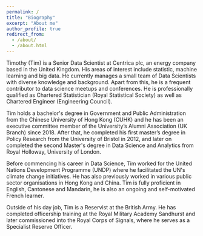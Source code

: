 ```yaml
---
permalink: /
title: "Biography"
excerpt: "About me"
author_profile: true
redirect_from: 
  - /about/
  - /about.html
---
```


Timothy (Tim) is a Senior Data Scientist at Centrica plc, an energy company based in the United Kingdom. His areas of interest include statistic, machine learning and big data. He currently manages a small team of Data Scientists with diverse knowledge and background. Apart from this, he is a frequent contributor to data science meetups and conferences. He is professionally qualified as Chartered Statistician (Royal Statistical Society) as well as Chartered Engineer (Engineering Council).

Tim holds a bachelor's degree in Government and Public Administration from the Chinese University of Hong Kong (CUHK) and he has been an executive committee member of the University’s Alumni Association (UK Branch) since 2018. After that, he completed his first master’s degree in Policy Research from the University of Bristol in 2012, and later on completed the second Master's degree in Data Science and Analytics from Royal Holloway, University of London.

Before commencing his career in Data Science, Tim worked for the United Nations Development Programme (UNDP) where he facilitated the UN's climate change initiatives. He has also previously worked in various public sector organisations in Hong Kong and China. Tim is fully proficient in English, Cantonese and Mandarin, he is also an ongoing and self-motivated French learner.

Outside of his day job, Tim is a Reservist at the British Army. He has completed officership training at the Royal Military Academy Sandhurst and later commissioned into the Royal Corps of Signals, where he serves as a Specialist Reserve Officer.

